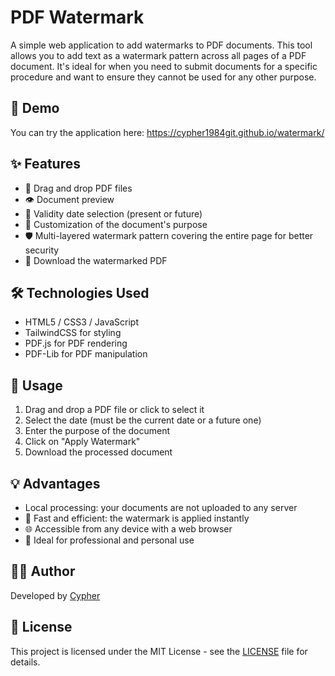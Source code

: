 # PDF Watermark

A simple web application to add watermarks to PDF documents. This tool allows you to add text as a watermark pattern across all pages of a PDF document. It's ideal for when you need to submit documents for a specific procedure and want to ensure they cannot be used for any other purpose.

## 🌟 Demo

You can try the application here: https://cypher1984git.github.io/watermark/

## ✨ Features

- 📁 Drag and drop PDF files
- 👁️ Document preview
- 📅 Validity date selection (present or future)
- 🔖 Customization of the document's purpose
- 🛡️ Multi-layered watermark pattern covering the entire page for better security
- 💾 Download the watermarked PDF

## 🛠️ Technologies Used

- HTML5 / CSS3 / JavaScript
- TailwindCSS for styling
- PDF.js for PDF rendering
- PDF-Lib for PDF manipulation

## 🚀 Usage

1. Drag and drop a PDF file or click to select it
2. Select the date (must be the current date or a future one)
3. Enter the purpose of the document
4. Click on "Apply Watermark"
5. Download the processed document

## 💡 Advantages

-  Local processing: your documents are not uploaded to any server
- 🚀 Fast and efficient: the watermark is applied instantly
- 🌐 Accessible from any device with a web browser
- 💼 Ideal for professional and personal use

## 👨‍💻 Author

Developed by [Cypher](https://x.com/Cypher1984)

## 📄 License

This project is licensed under the MIT License - see the [LICENSE](LICENSE) file for details.
